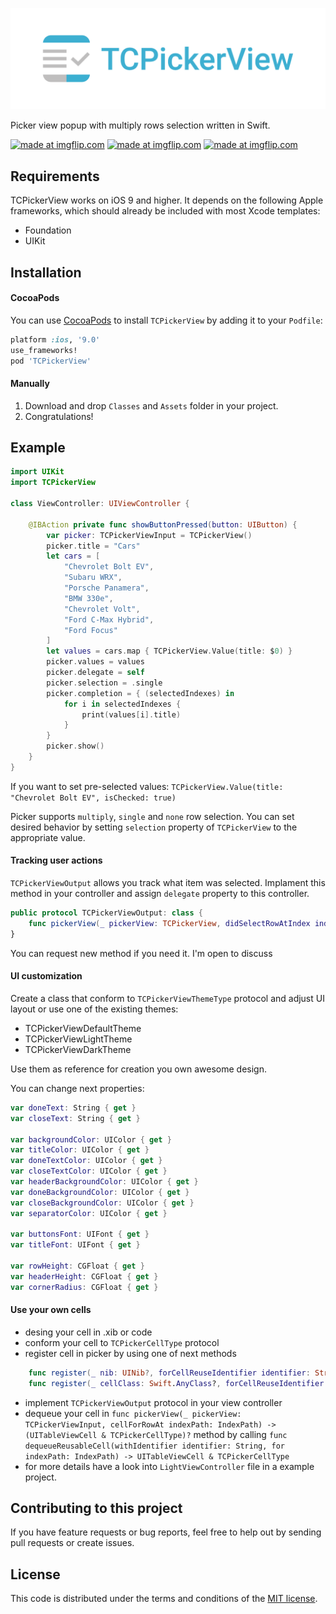 <p align="center"><img src="logo/logotype-a.png"></p>

Picker view popup with multiply rows selection written in Swift. 

<a href="https://imgflip.com/gif/2cl3vt"><img src="https://i.imgflip.com/2cl3vt.gif" title="made at imgflip.com"/></a>
<a href="https://imgflip.com/gif/2cl3l3"><img src="https://i.imgflip.com/2cl3l3.gif" title="made at imgflip.com"/></a>
<a href="https://imgflip.com/gif/2cl3ix"><img src="https://i.imgflip.com/2cl3ix.gif" title="made at imgflip.com"/></a>

## Requirements

TCPickerView works on iOS 9 and higher. It depends on the following Apple frameworks, which should already be included with most Xcode templates:

* Foundation
* UIKit

## Installation
#### CocoaPods
You can use [CocoaPods](http://cocoapods.org/) to install `TCPickerView` by adding it to your `Podfile`:

```ruby
platform :ios, '9.0'
use_frameworks!
pod 'TCPickerView'
```
#### Manually
1. Download and drop ```Classes``` and ```Assets``` folder in your project.
2. Congratulations!

## Example

```swift
import UIKit
import TCPickerView

class ViewController: UIViewController {

    @IBAction private func showButtonPressed(button: UIButton) {
        var picker: TCPickerViewInput = TCPickerView()
        picker.title = "Cars"
        let cars = [
            "Chevrolet Bolt EV",
            "Subaru WRX",
            "Porsche Panamera",
            "BMW 330e",
            "Chevrolet Volt",
            "Ford C-Max Hybrid",
            "Ford Focus"
        ]
        let values = cars.map { TCPickerView.Value(title: $0) }
        picker.values = values
        picker.delegate = self
        picker.selection = .single
        picker.completion = { (selectedIndexes) in
            for i in selectedIndexes {
                print(values[i].title)
            }
        }
        picker.show()
    }
}
```

If you want to set pre-selected values: `TCPickerView.Value(title: "Chevrolet Bolt EV", isChecked: true)`

Picker supports `multiply`, `single` and `none` row selection. You can set desired behavior by setting `selection` property of `TCPickerView` to the appropriate value.

#### Tracking user actions

`TCPickerViewOutput` allows you track what item was selected. Implament this method in your controller and assign `delegate` property 
to this controller.

```swift
public protocol TCPickerViewOutput: class {
    func pickerView(_ pickerView: TCPickerView, didSelectRowAtIndex index: Int)
}
```

You can request new method if you need it. I'm open to discuss

#### UI customization
Create a class that conform to `TCPickerViewThemeType` protocol and adjust UI layout or use one of the existing themes:
* TCPickerViewDefaultTheme
* TCPickerViewLightTheme
* TCPickerViewDarkTheme

Use them as reference for creation you own awesome design.

You can change next properties:

```swift
var doneText: String { get }
var closeText: String { get }

var backgroundColor: UIColor { get }
var titleColor: UIColor { get }
var doneTextColor: UIColor { get }
var closeTextColor: UIColor { get }
var headerBackgroundColor: UIColor { get }
var doneBackgroundColor: UIColor { get }
var closeBackgroundColor: UIColor { get }
var separatorColor: UIColor { get }

var buttonsFont: UIFont { get }
var titleFont: UIFont { get }

var rowHeight: CGFloat { get }
var headerHeight: CGFloat { get }
var cornerRadius: CGFloat { get }
```
#### Use your own cells

* desing your cell in .xib or code
* conform your cell to `TCPickerCellType` protocol
* register cell in picker by using one of next methods
```swift
    func register(_ nib: UINib?, forCellReuseIdentifier identifier: String)
    func register(_ cellClass: Swift.AnyClass?, forCellReuseIdentifier identifier: String)
```
* implement `TCPickerViewOutput` protocol in your view controller
* dequeue your cell in `func pickerView(_ pickerView: TCPickerViewInput,
        cellForRowAt indexPath: IndexPath) -> (UITableViewCell & TCPickerCellType)?` method by calling `func dequeueReusableCell(withIdentifier identifier: String, for indexPath: IndexPath) -> UITableViewCell & TCPickerCellType`
* for more details have a look into `LightViewController` file in a example project.

## Contributing to this project

If you have feature requests or bug reports, feel free to help out by sending pull requests or create issues.

## License

This code is distributed under the terms and conditions of the [MIT license](LICENSE).
